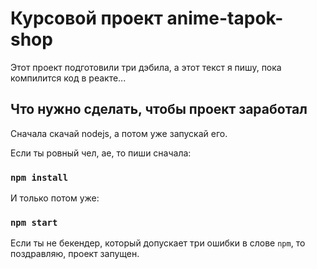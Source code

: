 # Курсовой проект anime-tapok-shop

Этот проект подготовили три дэбила, а этот текст я пишу, пока компилится код в реакте...

## Что нужно сделать, чтобы проект заработал

Сначала скачай nodejs, а потом уже запускай его.

Если ты ровный чел, ае, то пиши сначала:
### `npm install`
И только потом уже:
### `npm start`

Если ты не бекендер, который допускает три ошибки в слове `npm`, то поздравляю, проект запущен.